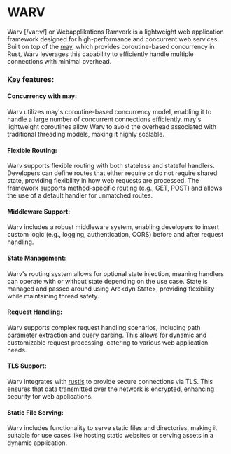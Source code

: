 # WARV
Warv [/var:v/] or Webapplikations Ramverk is a lightweight web application framework designed for high-performance and concurrent web services. Built on top of the [may](https://github.com/Xudong-Huang/may), which provides coroutine-based concurrency in Rust, Warv leverages this capability to efficiently handle multiple connections with minimal overhead. 

### Key features:
#### Concurrency with may:
Warv utilizes may's coroutine-based concurrency model, enabling it to handle a large number of concurrent connections efficiently. may's lightweight coroutines allow Warv to avoid the overhead associated with traditional threading models, making it highly scalable.

#### Flexible Routing:
Warv supports flexible routing with both stateless and stateful handlers. Developers can define routes that either require or do not require shared state, providing flexibility in how web requests are processed.
The framework supports method-specific routing (e.g., GET, POST) and allows the use of a default handler for unmatched routes.

#### Middleware Support:
Warv includes a robust middleware system, enabling developers to insert custom logic (e.g., logging, authentication, CORS) before and after request handling.

#### State Management:
Warv's routing system allows for optional state injection, meaning handlers can operate with or without state depending on the use case.
State is managed and passed around using Arc\<dyn State\>, providing flexibility while maintaining thread safety.

#### Request Handling:
Warv supports complex request handling scenarios, including path parameter extraction and query parsing. This allows for dynamic and customizable request processing, catering to various web application needs.

#### TLS Support:
Warv integrates with [rustls](https://github.com/rustls/rustls) to provide secure connections via TLS. This ensures that data transmitted over the network is encrypted, enhancing security for web applications.

#### Static File Serving:
Warv includes functionality to serve static files and directories, making it suitable for use cases like hosting static websites or serving assets in a dynamic application.